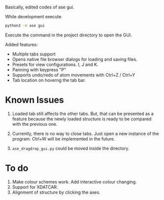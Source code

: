 Basically, edited codes of ase gui. 

While development execute
```bash
python3 -m ase gui
```

Execute the command in the project directory to open the GUI.


Added features:
- Multiple tabs support
- Opens native file browser dialogs for loading and saving files.
- Presets for view configurations. I, J and K.
- Panning with keypress "P"  
- Supports undo/redo of atom movements with Ctrl+Z / Ctrl+Y
- Tab location on hoverng the tab bar.

# Known Issues

1. Loaded tab still affects the other tabs.
But, that can be presented as a feature because the newly loaded structure is ready to be compared with the previous one.

2. Currently, there is no way to close tabs. Just open a new instance of the program. Ctrl+W will be implemented in the future.
3. `ase_dragdrop_gui.py` could be moved inside the directory.

# To do
1. Make colour schemes work. Add interactive colour changing.
2. Support for XDATCAR.
3. Alignment of structure by clicking the axes. 

